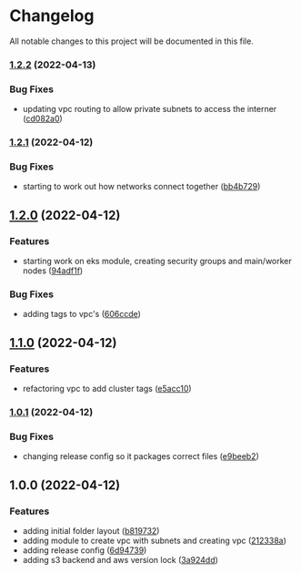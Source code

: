 # Changelog

All notable changes to this project will be documented in this file.

### [1.2.2](https://github.com/sharpn/dev_ops_lego/compare/v1.2.1...v1.2.2) (2022-04-13)


### Bug Fixes

* updating vpc routing to allow private subnets to access the interner ([cd082a0](https://github.com/sharpn/dev_ops_lego/commit/cd082a02177e67c526dfd83b2ba46888e240a8ec))

### [1.2.1](https://github.com/sharpn/dev_ops_lego/compare/v1.2.0...v1.2.1) (2022-04-12)


### Bug Fixes

* starting to work out how networks connect together ([bb4b729](https://github.com/sharpn/dev_ops_lego/commit/bb4b729dd33517102d81ae9d8b0af3f00c1fdaf5))

## [1.2.0](https://github.com/sharpn/dev_ops_lego/compare/v1.1.0...v1.2.0) (2022-04-12)


### Features

* starting work on eks module, creating security groups and main/worker nodes ([94adf1f](https://github.com/sharpn/dev_ops_lego/commit/94adf1f8fbe0f7453574f688355c757c4fdd4db0))


### Bug Fixes

* adding tags to vpc's ([606ccde](https://github.com/sharpn/dev_ops_lego/commit/606ccde9ede95156065a248349bb7cd353dbe5f2))

## [1.1.0](https://github.com/sharpn/dev_ops_lego/compare/v1.0.1...v1.1.0) (2022-04-12)


### Features

* refactoring vpc to add cluster tags ([e5acc10](https://github.com/sharpn/dev_ops_lego/commit/e5acc10b3bf1e22dcbf6c9f4d76e536a453d9679))

### [1.0.1](https://github.com/sharpn/dev_ops_lego/compare/v1.0.0...v1.0.1) (2022-04-12)


### Bug Fixes

* changing release config so it packages correct files ([e9beeb2](https://github.com/sharpn/dev_ops_lego/commit/e9beeb26d51f2ae2b50ae80e5b2516dde4612a45))

## 1.0.0 (2022-04-12)


### Features

* adding initial folder layout ([b819732](https://github.com/sharpn/dev_ops_lego/commit/b8197321243371c5db03bb7a929d59ccbbd999a0))
* adding module to create vpc with subnets and creating vpc ([212338a](https://github.com/sharpn/dev_ops_lego/commit/212338af5ad0cc069fdd9d2baba6684bcfbd2a5f))
* adding release config ([6d94739](https://github.com/sharpn/dev_ops_lego/commit/6d947393c6a8953e102f8c515b5c93bdadd2cc18))
* adding s3 backend and aws version lock ([3a924dd](https://github.com/sharpn/dev_ops_lego/commit/3a924ddb3e3721b969e7db0a3b3df6504f9daf4a))
